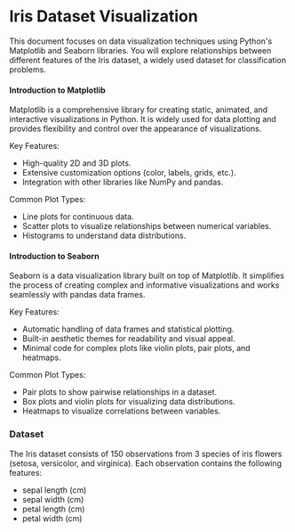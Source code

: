 # Iris Dataset Visualization
This document focuses on data visualization techniques using Python's Matplotlib and Seaborn libraries. You will explore relationships between different features of the Iris dataset, a widely used dataset for classification problems.

#### Introduction to Matplotlib
Matplotlib is a comprehensive library for creating static, animated, and interactive visualizations in Python. It is widely used for data plotting and provides flexibility and control over the appearance of visualizations.

Key Features:
- High-quality 2D and 3D plots.
- Extensive customization options (color, labels, grids, etc.).
- Integration with other libraries like NumPy and pandas.
  
Common Plot Types:
- Line plots for continuous data.
- Scatter plots to visualize relationships between numerical variables.
- Histograms to understand data distributions.

#### Introduction to Seaborn
Seaborn is a data visualization library built on top of Matplotlib. It simplifies the process of creating complex and informative visualizations and works seamlessly with pandas data frames.

Key Features:
- Automatic handling of data frames and statistical plotting.
- Built-in aesthetic themes for readability and visual appeal.
- Minimal code for complex plots like violin plots, pair plots, and heatmaps.

Common Plot Types:
- Pair plots to show pairwise relationships in a dataset.
- Box plots and violin plots for visualizing data distributions.
- Heatmaps to visualize correlations between variables.
### Dataset
The Iris dataset consists of 150 observations from 3 species of iris flowers (setosa, versicolor, and virginica). Each observation contains the following features:
- sepal length (cm)
- sepal width (cm)
- petal length (cm)
- petal width (cm)
